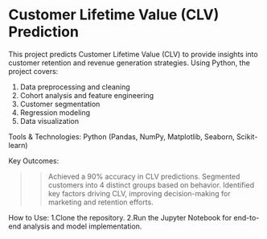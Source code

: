 # Customer Lifetime Value (CLV) Prediction
This project predicts Customer Lifetime Value (CLV) to provide insights into customer retention and revenue generation strategies. 
Using Python, the project covers:
1. Data preprocessing and cleaning
2. Cohort analysis and feature engineering
3. Customer segmentation
4. Regression modeling
5. Data visualization

Tools & Technologies: Python (Pandas, NumPy, Matplotlib, Seaborn, Scikit-learn)

Key Outcomes:
>> Achieved a 90% accuracy in CLV predictions.
>> Segmented customers into 4 distinct groups based on behavior.
>> Identified key factors driving CLV, improving decision-making for marketing and retention efforts.

How to Use:
1.Clone the repository.
2.Run the Jupyter Notebook for end-to-end analysis and model implementation.
